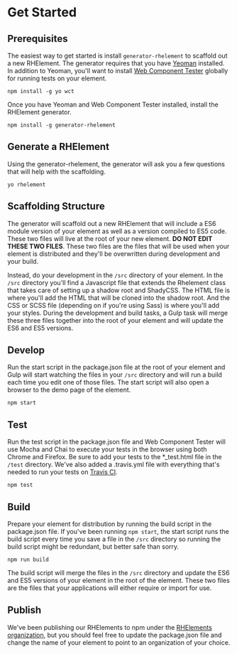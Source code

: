 # Get Started

## Prerequisites

The easiest way to get started is install `generator-rhelement` to scaffold out
a new RHElement. The generator requires that you have [Yeoman](http://yeoman.io/) installed. In addition to Yeoman, you'll want to install [Web Component Tester](https://github.com/Polymer/web-component-tester) globally for running tests on your element.

```
npm install -g yo wct
```

Once you have Yeoman and Web Component Tester installed, install the RHElement generator.

```
npm install -g generator-rhelement
```

## Generate a RHElement

Using the generator-rhelement, the generator will ask you a few questions that will help with the scaffolding.

```
yo rhelement
```

## Scaffolding Structure

The generator will scaffold out a new RHElement that will include a ES6 module version of your element as well as a version compiled to ES5 code. These two files will live at the root of your new element. **DO NOT EDIT THESE TWO FILES**. These two files are the files that will be used when your element is distributed and they'll be overwritten during development and your build.

Instead, do your development in the `/src` directory of your element. In the `/src` directory you'll find a Javascript file that extends the Rhelement class that takes care of setting up a shadow root and ShadyCSS. The HTML file is where you'll add the HTML that will be cloned into the shadow root. And the CSS or SCSS file (depending on if you're using Sass) is where you'll add your styles. During the development and build tasks, a Gulp task will merge these three files together into the root of your element and will update the ES6 and ES5 versions.

## Develop

Run the start script in the package.json file at the root of your element and Gulp will start watching the files in your `/src` directory and will run a build each time you edit one of those files. The start script will also open a browser to the demo page of the element.

```
npm start
```

## Test

Run the test script in the package.json file and Web Component Tester will use Mocha and Chai to execute your tests in the browser using both Chrome and Firefox. Be sure to add your tests to the \*\_test.html file in the `/test` directory. We've also added a .travis.yml file with everything that's needed to run your tests on [Travis CI](https://travis-ci.org/).

```
npm test
```

## Build

Prepare your element for distribution by running the build script in the package.json file. If you've been running `npm start`, the start script runs the build script every time you save a file in the `/src` directory so running the build script might be redundant, but better safe than sorry.

```
npm run build
```

The build script will merge the files in the `/src` directory and update the ES6 and ES5 versions of your element in the root of the element. These two files are the files that your applications will either require or import for use.

## Publish

We've been publishing our RHElements to npm under the [RHElements organization](https://www.npmjs.com/org/rhelements), but you should feel free to update the package.json file and change the name of your element to point to an organization of your choice.
